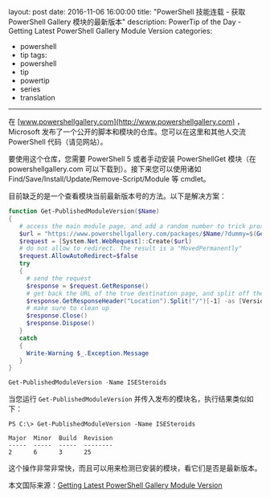 ﻿layout: post
date: 2016-11-06 16:00:00
title: "PowerShell 技能连载 - 获取PowerShell Gallery 模块的最新版本"
description: PowerTip of the Day - Getting Latest PowerShell Gallery Module Version
categories:
- powershell
- tip
tags:
- powershell
- tip
- powertip
- series
- translation
---
在 [www.powershellgallery.com](http://www.powershellgallery.com) ，Microsoft 发布了一个公开的脚本和模块的仓库。您可以在这里和其他人交流 PowerShell 代码（请见网站）。

要使用这个仓库，您需要 PowerShell 5 或者手动安装 PowerShellGet 模块（在 powershellgallery.com 可以下载到）。接下来您可以使用诸如 Find/Save/Install/Update/Remove-Script/Module 等 cmdlet。

目前缺乏的是一个查看模块当前最新版本号的方法。以下是解决方案：

```powershell
function Get-PublishedModuleVersion($Name)
{
   # access the main module page, and add a random number to trick proxies
   $url = "https://www.powershellgallery.com/packages/$Name/?dummy=$(Get-Random)"
   $request = [System.Net.WebRequest]::Create($url)
   # do not allow to redirect. The result is a "MovedPermanently"
   $request.AllowAutoRedirect=$false
   try
   {
     # send the request
     $response = $request.GetResponse()
     # get back the URL of the true destination page, and split off the version
     $response.GetResponseHeader("Location").Split("/")[-1] -as [Version]
     # make sure to clean up
     $response.Close()
     $response.Dispose()
   }
   catch
   {
     Write-Warning $_.Exception.Message
   }
}

Get-PublishedModuleVersion -Name ISESteroids
```

当您运行 `Get-PublishedModuleVersion` 并传入发布的模块名，执行结果类似如下：

    PS C:\> Get-PublishedModuleVersion -Name ISESteroids

    Major  Minor  Build  Revision
    -----  -----  -----  --------
    2      6      3      25      

这个操作非常非常快，而且可以用来检测已安装的模块，看它们是否是最新版本。

<!--more-->
本文国际来源：[Getting Latest PowerShell Gallery Module Version](http://community.idera.com/powershell/powertips/b/tips/posts/getting-latest-powershell-gallery-module-version)

